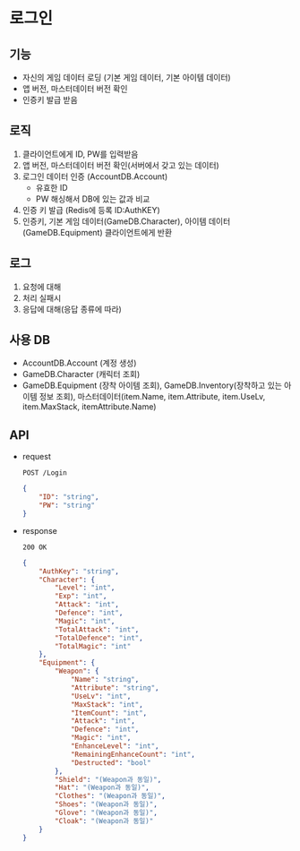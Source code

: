 # 로그인

## 기능
* 자신의 게임 데이터 로딩 (기본 게임 데이터, 기본 아이템 데이터)
* 앱 버전, 마스터데이터 버전 확인
* 인증키 발급 받음

## 로직
1. 클라이언트에게 ID, PW를 입력받음
2. 앱 버전, 마스터데이터 버전 확인(서버에서 갖고 있는 데이터)
3. 로그인 데이터 인증 (AccountDB.Account)
    * 유효한 ID
    * PW 해싱해서 DB에 있는 값과 비교
4. 인증 키 발급 (Redis에 등록 ID:AuthKEY)
5. 인증키, 기본 게임 데이터(GameDB.Character), 아이템 데이터(GameDB.Equipment) 클라이언트에게 반환


## 로그
1. 요청에 대해
2. 처리 실패시
2. 응답에 대해(응답 종류에 따라)

## 사용 DB
* AccountDB.Account (계정 생성)
* GameDB.Character (캐릭터 조회)
* GameDB.Equipment (장착 아이템 조회), GameDB.Inventory(장착하고 있는 아이템 정보 조회), 마스터데이터(item.Name, item.Attribute, item.UseLv, item.MaxStack, itemAttribute.Name)

## API
* request
    
    `POST /Login`
    ``` JSON
    {
        "ID": "string",
        "PW": "string"
    }
    ```
* response

    `200 OK`
    ``` JSON
    {
        "AuthKey": "string",
        "Character": {
            "Level": "int",
            "Exp": "int",
            "Attack": "int",
            "Defence": "int",
            "Magic": "int",
            "TotalAttack": "int",
            "TotalDefence": "int",
            "TotalMagic": "int"
        },
        "Equipment": {
            "Weapon": {
                "Name": "string",
                "Attribute": "string",
                "UseLv": "int",
                "MaxStack": "int",
                "ItemCount": "int",
                "Attack": "int",
                "Defence": "int",
                "Magic": "int",
                "EnhanceLevel": "int",
                "RemainingEnhanceCount": "int",
                "Destructed": "bool"
            },
            "Shield": "(Weapon과 동일)",
            "Hat": "(Weapon과 동일)",
            "Clothes": "(Weapon과 동일)",
            "Shoes": "(Weapon과 동일)",
            "Glove": "(Weapon과 동일)",
            "Cloak": "(Weapon과 동일)"
        }
    }
    ```
